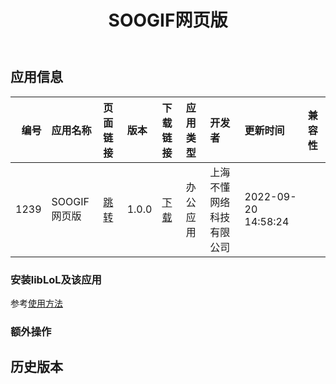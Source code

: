 ﻿---
id: 1239
title: SOOGIF网页版
toc: true
weight: 1239
---

## 应用信息 
|   编号 | 应用名称      | 页面链接                                        | 版本    | 下载链接                                                                     | 应用类型   | 开发者          | 更新时间                | 兼容性   |
|-----:|:----------|:--------------------------------------------|:------|:-------------------------------------------------------------------------|:-------|:-------------|:--------------------|:------|
| 1239 | SOOGIF网页版 | [跳转](http://app.loongapps.cn/#/detail/1239) | 1.0.0 | [下载](http://113.24.212.22:8090/upload/file/app.web.soogif_1.0.0_all.deb) | 办公应用   | 上海不懂网络科技有限公司 | 2022-09-20 14:58:24 |       |
### 安装libLoL及该应用 
参考[使用方法](/docs/usage) 
### 额外操作 


## 历史版本 
 